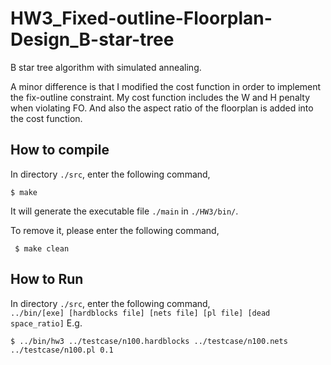 # HW3_Fixed-outline-Floorplan-Design_B-star-tree

B star tree algorithm with simulated annealing.<br> 

A minor difference is that I modified the cost function in order to implement the fix-outline constraint. My cost function includes the W and H penalty when violating FO. And also the aspect ratio of the floorplan is added into the cost function.<br>

## How to compile <br>
  In directory ```./src```, enter the following command, <br>
  ```
  $ make
  ```
  It will generate the executable file ```./main``` in ```./HW3/bin/```. <br>
  
To remove it, please enter the following command, <br>
 ```
  $ make clean
 ```
## How to Run
 In directory ```./src```, enter the following command, <br>
  ```../bin/[exe] [hardblocks file] [nets file] [pl file] [dead space_ratio]```
  E.g.
  ```
  $ ../bin/hw3 ../testcase/n100.hardblocks ../testcase/n100.nets ../testcase/n100.pl 0.1 
  ```

